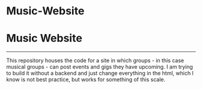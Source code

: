 # Music-Website

<h1>Music Website</h1>
<hr>
<p>This repository houses the code for a site in which groups - in this case musical groups - 
can post events and gigs they have upcoming. I am trying to build it without a backend and just change everything in the html, which I know is not best practice, but works for something of this scale.</p>
